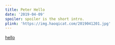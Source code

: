 ```yaml
---
title: Peter Hello
date: '2019-04-09'
spoiler: spoiler is the short intro.
plink: 'https://img.haoqicat.com/2019041201.jpg'
---
```



[hello](/yes/)

